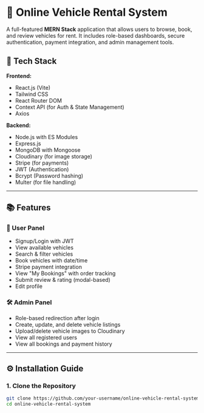 # 🚗 Online Vehicle Rental System

A full-featured **MERN Stack** application that allows users to browse, book, and review vehicles for rent. It includes role-based dashboards, secure authentication, payment integration, and admin management tools.

## 🔧 Tech Stack

**Frontend:**
- React.js (Vite)
- Tailwind CSS
- React Router DOM
- Context API (for Auth & State Management)
- Axios

**Backend:**
- Node.js with ES Modules
- Express.js
- MongoDB with Mongoose
- Cloudinary (for image storage)
- Stripe (for payments)
- JWT (Authentication)
- Bcrypt (Password hashing)
- Multer (for file handling)

---

## 📚 Features

### 🚙 User Panel
- Signup/Login with JWT
- View available vehicles
- Search & filter vehicles
- Book vehicles with date/time
- Stripe payment integration
- View "My Bookings" with order tracking
- Submit review & rating (modal-based)
- Edit profile

### 🛠️ Admin Panel
- Role-based redirection after login
- Create, update, and delete vehicle listings
- Upload/delete vehicle images to Cloudinary
- View all registered users
- View all bookings and payment history

---

## ⚙️ Installation Guide

### 1. Clone the Repository

```bash
git clone https://github.com/your-username/online-vehicle-rental-system.git
cd online-vehicle-rental-system
